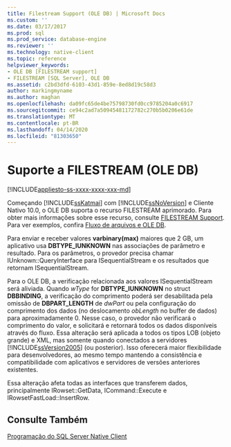 ```yaml
---
title: Filestream Support (OLE DB) | Microsoft Docs
ms.custom: ''
ms.date: 03/17/2017
ms.prod: sql
ms.prod_service: database-engine
ms.reviewer: ''
ms.technology: native-client
ms.topic: reference
helpviewer_keywords:
- OLE DB [FILESTREAM support]
- FILESTREAM [SQL Server], OLE DB
ms.assetid: c2bd3dfd-6103-43d1-859e-8ed8d19c58d3
author: markingmyname
ms.author: maghan
ms.openlocfilehash: da09fc65de4be75798730fd0cc9785204a0c6917
ms.sourcegitcommit: ce94c2ad7a50945481172782c270b5b0206e61de
ms.translationtype: MT
ms.contentlocale: pt-BR
ms.lasthandoff: 04/14/2020
ms.locfileid: "81303650"
---
```

# <a name="filestream-support-ole-db"></a>Suporte a FILESTREAM (OLE DB)
[!INCLUDE[appliesto-ss-xxxx-xxxx-xxx-md](../../../includes/appliesto-ss-xxxx-xxxx-xxx-md.md)]

  Começando [!INCLUDE[ssKatmai](../../../includes/sskatmai-md.md)] com [!INCLUDE[ssNoVersion](../../../includes/ssnoversion-md.md)] e Cliente Nativo 10.0, o OLE DB suporta o recurso FILESTREAM aprimorado. Para obter mais informações sobre esse recurso, consulte [FILESTREAM Support](../../../relational-databases/native-client/features/filestream-support.md). Para ver exemplos, confira [Fluxo de arquivos e OLE DB](../../../relational-databases/native-client-ole-db-how-to/filestream/filestream-and-ole-db.md).  
  
 Para enviar e receber valores **varbinary(max)** maiores que 2 GB, um aplicativo usa **DBTYPE_IUNKNOWN** nas associações de parâmetro e resultado. Para os parâmetros, o provedor precisa chamar IUnknown::QueryInterface para ISequentialStream e os resultados que retornam ISequentialStream.  
  
 Para o OLE DB, a verificação relacionada aos valores ISequentialStream será aliviada. Quando *wType* for **DBTYPE_IUNKNOWN** no struct **DBBINDING**, a verificação do comprimento poderá ser desabilitada pela omissão de **DBPART_LENGTH** de *dwPart* ou pela configuração do comprimento dos dados (no deslocamento *obLength* no buffer de dados) para aproximadamente 0. Nesse caso, o provedor não verificará o comprimento do valor, e solicitará e retornará todos os dados disponíveis através do fluxo. Essa alteração será aplicada a todos os tipos LOB (objeto grande) e XML, mas somente quando conectados a servidores [!INCLUDE[ssVersion2005](../../../includes/ssversion2005-md.md)] (ou posterior). Isso oferecerá maior flexibilidade para desenvolvedores, ao mesmo tempo mantendo a consistência e compatibilidade com aplicativos e servidores de versões anteriores existentes.  
  
 Essa alteração afeta todas as interfaces que transferem dados, principalmente IRowset::GetData, ICommand::Execute e IRowsetFastLoad::InsertRow.  
  
## <a name="see-also"></a>Consulte Também  
 [Programação do SQL Server Native Client](../../../relational-databases/native-client/sql-server-native-client-programming.md)  
  
  
